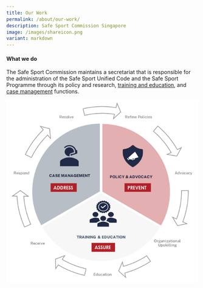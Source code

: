 ```yaml
---
title: Our Work
permalink: /about/our-work/
description: Safe Sport Commission Singapore
image: /images/shareicon.png
variant: markdown
---
```

#### What we do

The Safe Sport Commission maintains a secretariat that is responsible for the administration of the Safe Sport Unified Code and the Safe Sport Programme through its policy and research, [training and education](/training-and-education/awareness-module), and [case management](/case-management/service) functions. 

![Alt text for image on Isomer site](/images/ModusOperandi.png)